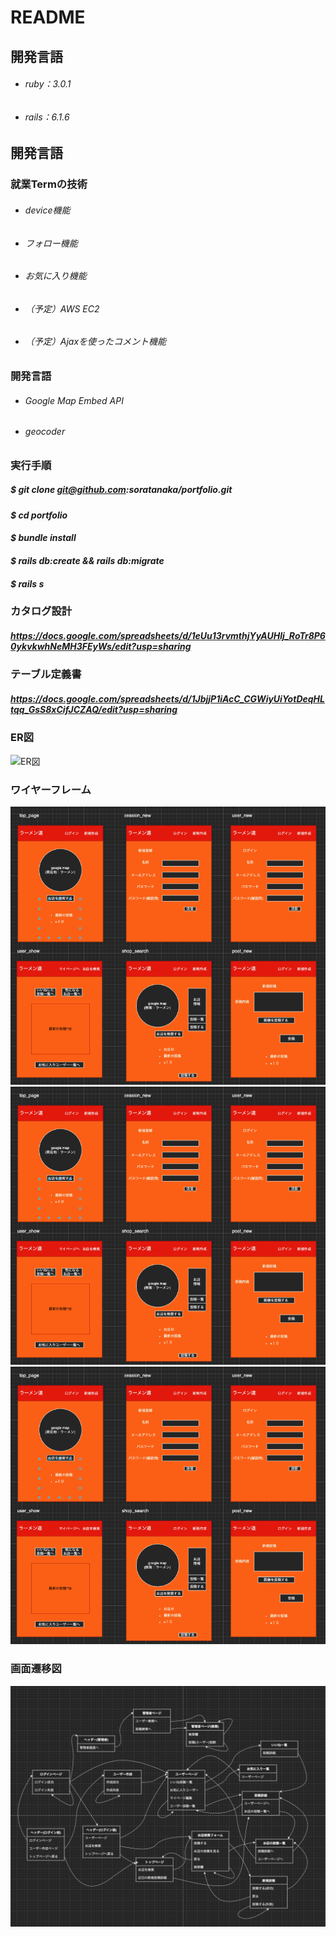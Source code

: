 # README

## 開発言語

- ###### ruby：3.0.1 
- ###### rails：6.1.6 

## 開発言語

### 就業Termの技術
- ###### device機能
- ###### フォロー機能
- ###### お気に入り機能
- ###### （予定）AWS EC2
- ###### （予定）Ajaxを使ったコメント機能

### 開発言語

- ###### Google Map Embed API
- ###### geocoder

### 実行手順

##### _$ git clone git@github.com:soratanaka/portfolio.git_

####  _$ cd portfolio_

#### _$ bundle install_

#### _$ rails db:create && rails db:migrate_  

#### _$ rails s_

### カタログ設計

#####  https://docs.google.com/spreadsheets/d/1eUu13rvmthjYyAUHlj_RoTr8P60ykvkwhNeMH3FEyWs/edit?usp=sharing

### テーブル定義書

##### https://docs.google.com/spreadsheets/d/1JbjjP1iAcC_CGWiyUiYotDeqHLtqq_GsS8xCifJCZAQ/edit?usp=sharing


### ER図

![ER図](img/ER図.png) 


### ワイヤーフレーム

![ラフ画像](img/ラフ図_1.png) 
![ラフ画像](img/ラフ図_1.png) 
![ラフ画像](img/ラフ図_1.png) 

### 画面遷移図

![画面遷移](img/画面遷移.png) 
